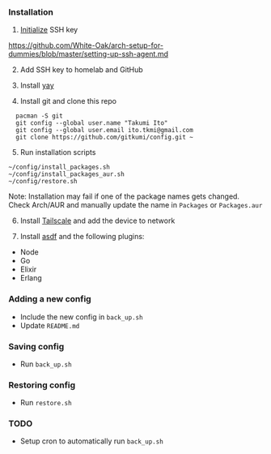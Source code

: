 ### Installation

1. [Initialize](https://wiki.archlinux.org/title/SSH_keys) SSH key

https://github.com/White-Oak/arch-setup-for-dummies/blob/master/setting-up-ssh-agent.md

2. Add SSH key to homelab and GitHub

3. Install [yay](https://github.com/Jguer/yay)

4. Install git and clone this repo
```
  pacman -S git
  git config --global user.name "Takumi Ito"
  git config --global user.email ito.tkmi@gmail.com
  git clone https://github.com/gitkumi/config.git ~
```

5. Run installation scripts
```
~/config/install_packages.sh 
~/config/install_packages_aur.sh
~/config/restore.sh 
```

Note: Installation may fail if one of the package names gets changed.  
Check Arch/AUR and manually update the name in `Packages` or `Packages.aur`

6. Install [Tailscale](https://tailscale.com/) and add the device to network

7. Install [asdf](https://asdf-vm.com/#/) and the following plugins:
- Node
- Go
- Elixir
- Erlang
 
### Adding a new config

- Include the new config in `back_up.sh`
- Update `README.md`

### Saving config

- Run `back_up.sh`

### Restoring config

- Run `restore.sh`

### TODO

- Setup cron to automatically run `back_up.sh`
